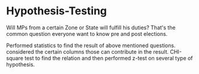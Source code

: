 # Hypothesis-Testing

Will MPs from a certain Zone or State will fulfill his duties? That's the common question everyone want to know pre and post elections.

Performed statistics to find the result of above mentioned questions.
considered the certain columns those can contribute in the result.
CHI-square test to find the relation and then performed z-test on several type of hypothesis.

